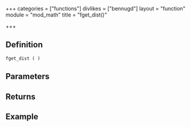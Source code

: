 +++
categories = ["functions"]
divlikes = ["bennugd"]
layout = "function"
module = "mod_math"
title = "fget_dist()"

+++

## Definition

    fget_dist ( )

## Parameters

## Returns

## Example
